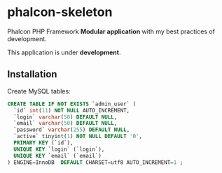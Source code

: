 phalcon-skeleton
================

Phalcon PHP Framework __Modular application__ with my best practices of development.

This application is under __development__.

Installation
--------
Create MySQL tables:
```sql
CREATE TABLE IF NOT EXISTS `admin_user` (
  `id` int(11) NOT NULL AUTO_INCREMENT,
  `login` varchar(50) DEFAULT NULL,
  `email` varchar(50) DEFAULT NULL,
  `password` varchar(255) DEFAULT NULL,
  `active` tinyint(1) NOT NULL DEFAULT '0',
  PRIMARY KEY (`id`),
  UNIQUE KEY `login` (`login`),
  UNIQUE KEY `email` (`email`)
) ENGINE=InnoDB  DEFAULT CHARSET=utf8 AUTO_INCREMENT=1 ;
```

